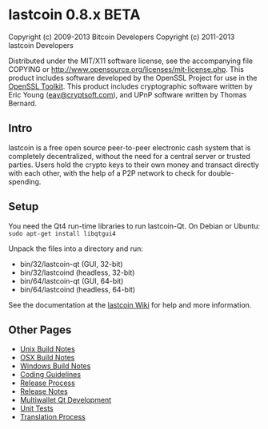 lastcoin 0.8.x BETA
====================

Copyright (c) 2009-2013 Bitcoin Developers
Copyright (c) 2011-2013 lastcoin Developers

Distributed under the MIT/X11 software license, see the accompanying
file COPYING or http://www.opensource.org/licenses/mit-license.php.
This product includes software developed by the OpenSSL Project for use in the [OpenSSL Toolkit](http://www.openssl.org/). This product includes
cryptographic software written by Eric Young ([eay@cryptsoft.com](mailto:eay@cryptsoft.com)), and UPnP software written by Thomas Bernard.


Intro
---------------------
lastcoin is a free open source peer-to-peer electronic cash system that is
completely decentralized, without the need for a central server or trusted
parties.  Users hold the crypto keys to their own money and transact directly
with each other, with the help of a P2P network to check for double-spending.


Setup
---------------------
You need the Qt4 run-time libraries to run lastcoin-Qt. On Debian or Ubuntu:
	`sudo apt-get install libqtgui4`

Unpack the files into a directory and run:

- bin/32/lastcoin-qt (GUI, 32-bit)
- bin/32/lastcoind (headless, 32-bit)
- bin/64/lastcoin-qt (GUI, 64-bit)
- bin/64/lastcoind (headless, 64-bit)

See the documentation at the [lastcoin Wiki](http://lastcoin.info)
for help and more information.


Other Pages
---------------------
- [Unix Build Notes](build-unix.md)
- [OSX Build Notes](build-osx.md)
- [Windows Build Notes](build-msw.md)
- [Coding Guidelines](coding.md)
- [Release Process](release-process.md)
- [Release Notes](release-notes.md)
- [Multiwallet Qt Development](multiwallet-qt.md)
- [Unit Tests](unit-tests.md)
- [Translation Process](translation_process.md)
